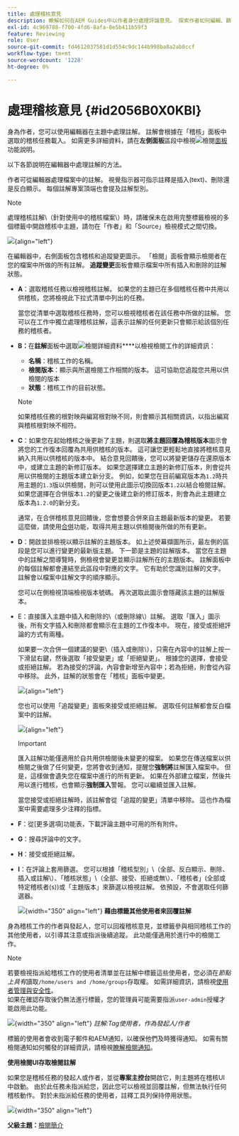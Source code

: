 ```yaml
---
title: 處理稽核意見
description: 瞭解如何在AEM Guides中以作者身分處理評論意見。 探索作者如何編輯、篩選、接受或拒絕檔案中的註解。
exl-id: 4c969788-f700-4fd6-8afa-8e5b411b59f3
feature: Reviewing
role: User
source-git-commit: fd4612037581d1d554c9dc144b998ba8a2ab8ccf
workflow-type: tm+mt
source-wordcount: '1228'
ht-degree: 0%

---
```


# 處理稽核意見 {#id2056B0X0KBI}

身為作者，您可以使用編輯器在主題中處理註解。 註解會根據在「稽核」面板中選取的稽核任務載入。 如需更多詳細資料，請在&#x200B;**左側面板**&#x200B;區段中檢視![](images/active-review-tasklist-icon.svg)檢閱[面板](../user-guide/web-editor-left-panel.md)功能說明。

以下各節說明在編輯器中處理註解的方法。

作者可從編輯器處理檔案中的註解。 視覺指示器可指示註釋是插入\(text\)、刪除還是反白顯示。 每個註解專案頂端也會提及註解型別。

>[!NOTE]
>
> 處理稽核註解\（針對使用中的稽核檔案\）時，請確保未在啟用完整標籤檢視的多個標籤中開啟稽核中主題，請勿在「作者」和「Source」檢視模式之間切換。

![](images/comments-page-web-editor_cs-new.png){align="left"}

在編輯器中，右側面板包含稽核和追蹤變更圖示。 「檢閱」面板會顯示檢閱者在您的檔案中所做的所有註解。 **追蹤變更**&#x200B;面板會顯示檔案中所有插入和刪除的註解狀態。

- **A**：選取稽核任務以檢視稽核註解。 如果您的主題已在多個稽核任務中共用以供稽核，您將檢視此下拉式清單中列出的任務。

  當您從清單中選取稽核任務時，您可以檢視稽核者在該任務中所做的註解。 您可以在工作中獨立處理稽核註解，這表示註解的任何更新只會顯示給該個別任務的稽核者。

- **B：**&#x200B;在&#x200B;**註解**&#x200B;面板中選取![](images/active-review-info-icon.svg)檢閱詳細資料&#x200B;****&#x200B;以檢視檢閱工作的詳細資訊：

   - **名稱**：稽核工作的名稱。
   - **檢閱版本**：顯示與所選檢閱工作相關的版本。 這可協助您追蹤您共用以供檢閱的版本
   - **狀態**：稽核工作的目前狀態。

  >[!NOTE]
  >
  > 如果稽核任務的根對映與編寫根對映不同，則會顯示其相關資訊，以指出編寫與稽核根對映不相符。

- **C**：如果您在起始稽核之後更新了主題，則選取&#x200B;**將主題回覆為稽核版本**&#x200B;圖示會將您的工作復本回覆為共用供稽核的版本。 這可讓您更輕鬆地直接將稽核意見納入共用以供稽核的版本中。 結合意見回饋後，您可以將變更儲存在還原版本中，或建立主題的新修訂版本。 如果您選擇建立主題的新修訂版本，則會從共用以供檢閱的主題版本建立新分支。 例如，如果您在目前編寫版本為`1.2`時共用主題的`1.3`版以供檢閱，則可以使用此圖示切換回版本`1.2`以結合檢閱註解。 如果您選擇在合併版本`1.2`的變更之後建立新的修訂版本，則會為此主題建立版本為`1.2.0`的新分支。

  通常，在合併稽核意見回饋後，您會想要合併來自主題最新版本的變更。 若要這麼做，請使用[合併](web-editor-features.md#id205DF04E0HS)功能，取得共用主題以供檢閱後所做的所有更新。

- **D**：開啟並排檢視以顯示註解的主題版本。 如上述熒幕擷圖所示，最左側的區段是您可以進行變更的最新版主題。 下一節是主題的註解版本。 當您在主題中的註解之間導覽時，側檢視會變更並顯示註解所在的主題版本。 註解面板中的每個註解都會連結至此區段中對應的文字。 它有助於您識別註解的文字。 註解會以檔案中註解文字的順序顯示。

  您可以在側檢視頂端檢視版本號碼。 再次選取此圖示會隱藏該主題的註解版本。

- E：直接匯入主題中插入和刪除的\（或刪除線\）註解。 選取「匯入」圖示後，所有文字插入和刪除都會顯示在主題的工作復本中。 現在，接受或拒絕評論的方式有兩種。

  如果要一次合併一個建議的變更\（插入或刪除\），只需在內容中的註解上按一下滑鼠右鍵，然後選取「接受變更」或「拒絕變更」。 根據您的選擇，會接受或拒絕註解。 若為接受的評論，內容會新增至內容中；若為拒絕，則會從內容中移除。 此外，註解的狀態會在「稽核」面板中變更。

  ![](images/import-comment-accept-web-editor_cs-new.png){align="left"}

  您也可以使用「追蹤變更」面板來接受或拒絕註解。 選取任何註解都會反白檔案中的註解。

  ![](images/changes-tab_cs-new.png){align="left"}

  >[!IMPORTANT]
  >
  > 匯入註解功能僅適用於自共用供檢閱後未變更的檔案。 如果您在傳送檔案以供檢閱之後做了任何變更，您將會收到通知，提醒您&#x200B;**強制將**&#x200B;註解匯入檔案中。 但是，這樣做會遺失您在檔案中進行的所有更新。 如果在外部建立檔案，然後共用以進行稽核，也會顯示&#x200B;**強制匯入**&#x200B;警報。 您可以繼續並匯入註解。

  當您接受或拒絕註解時，該註解會從「追蹤的變更」清單中移除。 這也作為檔案中需要處理多少注釋的指標。

- **F**：從[更多選項]功能表，下載評論主題中可用的所有附件。
- **G**：搜尋評論中的文字。
- **H**：接受或拒絕註解。

- **I**：在評論上套用篩選。 您可以根據「稽核型別」\（全部、反白顯示、刪除、插入或註解\）、「稽核狀態」\（全部、接受、拒絕或無\）、「稽核者」\(全部或特定稽核者\(s\)\)或「主題版本」來篩選以檢視註解。 依預設，不會選取任何篩選器。

  ![](images/review-comments-author-filter.png){width="350" align="left"}
  **藉由標籤其他使用者來回覆註解**

身為稽核工作的作者與發起人，您可以回複稽核意見，並標籤參與相同稽核工作的其他使用者，以引導其注意或指派後續追蹤。 此功能僅適用於進行中的檢閱工作。

>[!NOTE]
>
> 若要檢視指派給稽核工作的使用者清單並在註解中標籤這些使用者，您必須在&#x200B;*節點上具有*&#x200B;讀取`/home/users and /home/groups`存取權。 如需詳細資訊，請檢視[使用者管理與安全性](../cs-install-guide/user-admin-sec.md#additional-notes-on-user-groups)。 <br>如果在確認存取後仍無法進行標籤，您的管理員可能需要指派`user-admin`授權才能啟用此功能。

![](images/tag-users-review.png){width="350" align="left"}
*註解:Tag使用者，作為發起人/作者*

標籤的使用者會收到電子郵件和AEM通知，以確保他們及時獲得通知。 如需有關檢閱通知如何觸發的詳細資訊，請檢視[瞭解檢閱通知](./review-understanding-review-notifications.md)。

**使用檢閱UI存取檢閱註解**

如果您是稽核任務的發起人或作者，並從&#x200B;**專案主控台**&#x200B;開啟它，則主題將在稽核UI中啟動。 由於此任務未指派給您，因此您可以檢視並回覆註解，但無法執行任何稽核動作。 對於未指派給任務的使用者，註釋工具列保持停用狀態。

![](images/review-comments-toolbar-disabled.png){width="350" align="left"}

**父級主題：**[&#x200B;檢閱簡介](review.md)
